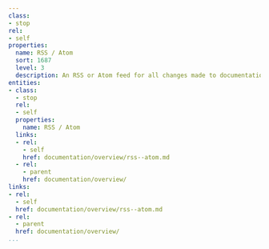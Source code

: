 ```yaml
---
class:
- stop
rel:
- self
properties:
  name: RSS / Atom
  sort: 1687
  level: 3
  description: An RSS or Atom feed for all changes made to documentation.
entities:
- class:
  - stop
  rel:
  - self
  properties:
    name: RSS / Atom
  links:
  - rel:
    - self
    href: documentation/overview/rss--atom.md
  - rel:
    - parent
    href: documentation/overview/
links:
- rel:
  - self
  href: documentation/overview/rss--atom.md
- rel:
  - parent
  href: documentation/overview/
...
```

